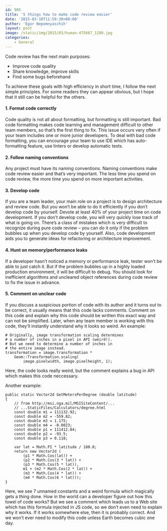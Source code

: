 ```yaml
---
id: 905
title: '5 things how to make code review easier'
date: '2015-03-10T11:59:30+08:00'
author: 'Egor Nepomnyaschih'
layout: post
image: /static/img/2015/03/human-475667_1280.jpg
categories:
    - General
---
```


Code review has the next main purposes:

- Improve code quality
- Share knowledge, improve skills
- Find some bugs beforehand

To achieve these goals with high efficiency in short time, I follow the next simple principles. For some readers they can appear obvious, but I hope that it still can be helpful for the others.

#### 1. Format code correctly

Code quality is not all about formatting, but formatting is still important. Bad code formatting makes code learning and management difficult to other team members, so that’s the first thing to fix. This issue occurs very often if your team includes one or more junior developers. To deal with bad code formatting, you can encourage your team to use IDE which has auto-formatting feature, use linters or develop automatic tests.

#### 2. Follow naming conventions

Any project must have its naming conventions. Naming conventions make code review easier and that’s very important. The less time you spend on code review, the more time you spend on more important activities.

#### 3. Develop code

If you are a team leader, your main role on a project is to design architecture and review code. But you won’t be able to do it efficiently if you don’t develop code by yourself. Devote at least 40% of your project time on code development. If you don’t develop code, you will very quickly lose track of what is going on. There’s a class of mistakes which is very difficult to recognize during pure code review – you can do it only if the problem bubbles up when you develop code by yourself. Also, code development aids you to generate ideas for refactoring or architecture improvement.

#### 4. Hunt on memory/performance leaks

If a developer hasn’t noticed a memory or performance leak, tester won’t be able to just catch it. But if the problem bubbles up in a highly loaded production environment, it will be difficult to debug. You should look for inefficient algorithms and uncleared object references during code review to fix the issue in advance.

#### 5. Comment on unclear code

If you discuss a suspicious portion of code with its author and it turns out to be correct, it usually means that this code lacks comments. Comment on this code and explain why this code should be written this exact way and can not be simplified. Later, when any team member is working with this code, they’ll instantly understand why it looks so weird. An example:

```
# Originally, image transformation scaling determines
# a number of inches in a pixel in API (weird!).
# But we need to determine a number of inches in
# the entire image instead.
transformation = image.transformation *
	Geom::Transformation.scaling(
		image.pixelwidth, image.pixelheight, 1);
```

Here, the code looks really weird, but the comment explains a bug in API which makes this code neccessary.

Another example:

```
public static Vector2d GetMetersPerDegree (double latitude)
{
	// from http://msi.nga.mil/MSISiteContent/...
	// ...StaticFiles/Calculators/degree.html
	const double m1 = 111132.92;
	const double m2 = -559.82;
	const double m3 = 1.175;
	const double m4 = -0.0023;
	const double p1 = 111412.84;
	const double p2 = -93.5;
	const double p3 = 0.118;

	var lat = Math.PI * latitude / 180.0;
	return new Vector2d (
		(p1 * Math.Cos(lat)) +
		(p2 * Math.Cos(3 * lat)) +
		(p3 * Math.Cos(5 * lat)),
		m1 + (m2 * Math.Cos(2 * lat)) +
		(m3 * Math.Cos(4 * lat)) +
		(m4 * Math.Cos(6 * lat)));
}
```

Here, we see 7 unnamed constants and a weird formula which magically gets a thing done. How in the world can a developer figure out how this towel of code works? But we see a comment which leads us to a Web site which has this formula injected in JS code, so we don’t even need to explain why it works. If it works somewhere else, then it is probably correct. And we won’t ever need to modify this code unless Earth becomes cubic one day.